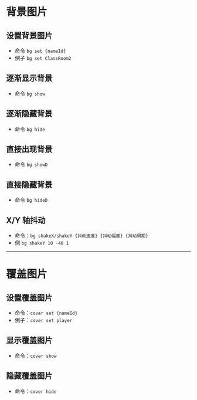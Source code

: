 # 背景图片

## 设置背景图片

- 命令 `bg set {nameId}`
- 例子 `bg set ClassRoom2`

## 逐渐显示背景

- 命令 `bg show`

## 逐渐隐藏背景

- 命令 `bg hide`

## 直接出现背景

- 命令 `bg showD`

## 直接隐藏背景

- 命令 `bg hideD`

## X/Y 轴抖动

- 命令：`bg shakeX/shakeY {抖动速度} {抖动幅度} {抖动周期}`
- 例 `bg shakeY 10 -40 1`

---

# 覆盖图片

## 设置覆盖图片

- 命令：`cover set {nameId}`
- 例子：`cover set player`

## 显示覆盖图片

- 命令：`cover show`

## 隐藏覆盖图片

- 命令：`cover hide`
